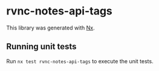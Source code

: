 # rvnc-notes-api-tags

This library was generated with [Nx](https://nx.dev).

## Running unit tests

Run `nx test rvnc-notes-api-tags` to execute the unit tests.
